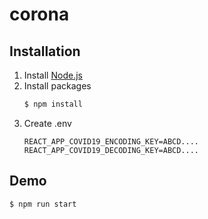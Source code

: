 # corona
## Installation
1. Install [Node.js](https://nodejs.org/en/download/)
2. Install packages 
	```sh
	$ npm install
	```
3. Create .env
	```
	REACT_APP_COVID19_ENCODING_KEY=ABCD....
	REACT_APP_COVID19_DECODING_KEY=ABCD....
	```

## Demo
```sh
$ npm run start
```